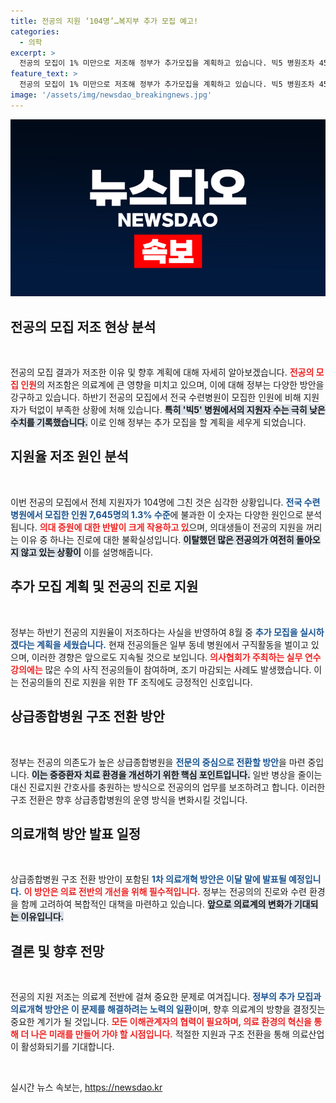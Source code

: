 ```yaml
---
title: 전공의 지원 ‘104명’…복지부 추가 모집 예고!
categories:
  - 의학
excerpt: >
  전공의 모집이 1% 미만으로 저조해 정부가 추가모집을 계획하고 있습니다. 빅5 병원조차 45명 지원에 그치며, 전공의들은 동네 병원 취업으로 몰리고 있습니다. 의료계의 위기, 그 해결책은?
feature_text: >
  전공의 모집이 1% 미만으로 저조해 정부가 추가모집을 계획하고 있습니다. 빅5 병원조차 45명 지원에 그치며, 전공의들은 동네 병원 취업으로 몰리고 있습니다. 의료계의 위기, 그 해결책은?
image: '/assets/img/newsdao_breakingnews.jpg'
---
```


<p><img src="/assets/img/newsdao_breakingnews.jpg" alt="cryptoinkorea 속보" /></p>

<h2 data-ke-size="size26">전공의 모집 저조 현상 분석</h2>

<p data-ke-size="size16">&nbsp;</p>

<p>전공의 모집 결과가 저조한 이유 및 향후 계획에 대해 자세히 알아보겠습니다. <b><span style="color: #ee2323;">전공의 모집 인원</span></b>의 저조함은 의료계에 큰 영향을 미치고 있으며, 이에 대해 정부는 다양한 방안을 강구하고 있습니다. 하반기 전공의 모집에서 전국 수련병원이 모집한 인원에 비해 지원자가 턱없이 부족한 상황에 처해 있습니다. <b><span style="background-color: #21538527;">특히 '빅5' 병원에서의 지원자 수는 극히 낮은 수치를 기록했습니다.</span></b> 이로 인해 정부는 추가 모집을 할 계획을 세우게 되었습니다.</p>

<h2 data-ke-size="size26">지원율 저조 원인 분석</h2>

<p data-ke-size="size16">&nbsp;</p>

<p>이번 전공의 모집에서 전체 지원자가 104명에 그친 것은 심각한 상황입니다. <b><span style="color: #1a5490;">전국 수련병원에서 모집한 인원 7,645명의 1.3% 수준</span></b>에 불과한 이 숫자는 다양한 원인으로 분석됩니다. <b><span style="color: #ee2323;">의대 증원에 대한 반발이 크게 작용하고 있</span></b>으며, 의대생들이 전공의 지원을 꺼리는 이유 중 하나는 진로에 대한 불확실성입니다. <b><span style="background-color: #21538527;">이탈했던 많은 전공의가 여전히 돌아오지 않고 있는 상황이</span></b> 이를 설명해줍니다.</p>

<h2 data-ke-size="size26">추가 모집 계획 및 전공의 진로 지원</h2>

<p data-ke-size="size16">&nbsp;</p>

<p>정부는 하반기 전공의 지원율이 저조하다는 사실을 반영하여 8월 중 <b><span style="color: #1a5490;">추가 모집을 실시하겠다는 계획을 세웠습니다.</span></b> 현재 전공의들은 일부 동네 병원에서 구직활동을 벌이고 있으며, 이러한 경향은 앞으로도 지속될 것으로 보입니다. <b><span style="color: #ee2323;">의사협회가 주최하는 실무 연수 강의에는</span></b> 많은 수의 사직 전공의들이 참여하며, 조기 마감되는 사례도 발생했습니다. 이는 전공의들의 진로 지원을 위한 TF 조직에도 긍정적인 신호입니다.</p>

<h2 data-ke-size="size26">상급종합병원 구조 전환 방안</h2>

<p data-ke-size="size16">&nbsp;</p>

<p>정부는 전공의 의존도가 높은 상급종합병원을 <b><span style="color: #1a5490;">전문의 중심으로 전환할 방안</span></b>을 마련 중입니다. <b><span style="background-color: #21538527;">이는 중증환자 치료 환경을 개선하기 위한 핵심 포인트입니다.</span></b> 일반 병상을 줄이는 대신 진료지원 간호사를 충원하는 방식으로 전공의의 업무를 보조하려고 합니다. 이러한 구조 전환은 향후 상급종합병원의 운영 방식을 변화시킬 것입니다.</p>

<h2 data-ke-size="size26">의료개혁 방안 발표 일정</h2>

<p data-ke-size="size16">&nbsp;</p>

<p>상급종합병원 구조 전환 방안이 포함된 <b><span style="color: #1a5490;">1차 의료개혁 방안은 이달 말에 발표될 예정입니다.</span></b> <b><span style="color: #ee2323;">이 방안은 의료 전반의 개선을 위해 필수적입니다.</span></b> 정부는 전공의의 진로와 수련 환경을 함께 고려하여 복합적인 대책을 마련하고 있습니다. <b><span style="background-color: #21538527;">앞으로 의료계의 변화가 기대되는 이유입니다.</span></b></p>

<h2 data-ke-size="size26">결론 및 향후 전망</h2>

<p data-ke-size="size16">&nbsp;</p>

<p>전공의 지원 저조는 의료계 전반에 걸쳐 중요한 문제로 여겨집니다. <b><span style="color: #1a5490;">정부의 추가 모집과 의료개혁 방안은 이 문제를 해결하려는 노력의 일환</span></b>이며, 향후 의료계의 방향을 결정짓는 중요한 계기가 될 것입니다. <b><span style="color: #ee2323;">모든 이해관계자의 협력이 필요하며, 의료 환경의 혁신을 통해 더 나은 미래를 만들어 가야 할 시점입니다.</span></b> 적절한 지원과 구조 전환을 통해 의료산업이 활성화되기를 기대합니다. </p>

<p data-ke-size="size16">&nbsp;</p>
실시간 뉴스 속보는, <a href="https://newsdao.kr" rel="dofollow">https://newsdao.kr</a>


